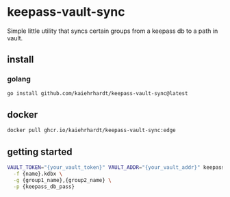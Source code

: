 # keepass-vault-sync

Simple little utility that syncs certain groups from a keepass db to a path in vault.

## install

### golang

```bash
go install github.com/kaiehrhardt/keepass-vault-sync@latest
```

## docker

```bash
docker pull ghcr.io/kaiehrhardt/keepass-vault-sync:edge
```

## getting started

```bash
VAULT_TOKEN="{your_vault_token}" VAULT_ADDR="{your_vault_addr}" keepass-vault-sync \
  -f {name}.kdbx \
  -g {group1_name},{group2_name} \
  -p {keepass_db_pass}
```
